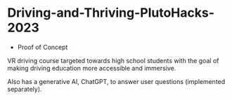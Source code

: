 # Driving-and-Thriving-PlutoHacks-2023
- Proof of Concept

VR driving course targeted towards high school students with the goal of making driving education more accessible and immersive.

Also has a generative AI, ChatGPT, to answer user questions (implemented separately).
